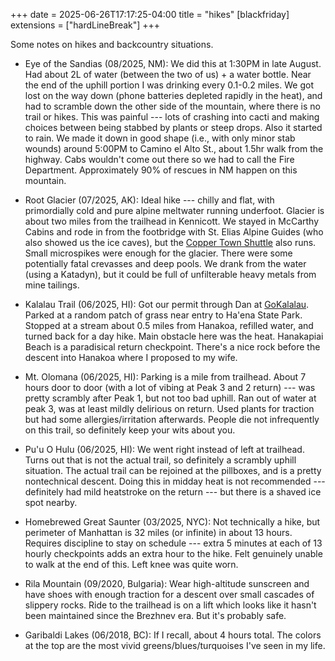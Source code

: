 +++
date = 2025-06-26T17:17:25-04:00
title = "hikes"
[blackfriday]
  extensions = ["hardLineBreak"]
+++

Some notes on hikes and backcountry situations. 

* Eye of the Sandias (08/2025, NM): We did this at 1:30PM in late August. Had about 2L of water (between the two of us) + a water bottle. Near the end of the uphill portion I was drinking every 0.1-0.2 miles. We got lost on the way down (phone batteries depleted rapidly in the heat), and had to scramble down the other side of the mountain, where there is no trail or hikes. This was painful --- lots of crashing into cacti and making choices between being stabbed by plants or steep drops. Also it started to rain. We made it down in good shape (i.e., with only minor stab wounds) around 5:00PM to Camino el Alto St., about 1.5hr walk from the highway. Cabs wouldn't come out there so we had to call the Fire Department. Approximately 90% of rescues in NM happen on this mountain.

* Root Glacier (07/2025, AK): Ideal hike --- chilly and flat, with primordially cold and pure alpine meltwater running underfoot. Glacier is about two miles from the trailhead in Kennicott. We stayed in McCarthy Cabins and rode in from the footbridge with St. Elias Alpine Guides (who also showed us the ice caves), but the [Copper Town Shuttle](https://www.mccarthylodge.com/coppertown-shuttle/) also runs. Small microspikes were enough for the glacier. There were some potentially fatal crevasses and deep pools. We drank from the water (using a Katadyn), but it could be full of unfilterable heavy metals from mine tailings.

* Kalalau Trail (06/2025, HI): Got our permit through Dan at [GoKalalau](https://gokalalau.com). Parked at a random patch of grass near entry to Ha'ena State Park. Stopped at a stream about 0.5 miles from Hanakoa, refilled water, and turned back for a day hike. Main obstacle here was the heat. Hanakapiai Beach is a paradisical return checkpoint. There's a nice rock before the descent into Hanakoa where I proposed to my wife. 

* Mt. Olomana (06/2025, HI): Parking is a mile from trailhead. About 7 hours door to door (with a lot of vibing at Peak 3 and 2 return) --- was pretty scrambly after Peak 1, but not too bad uphill. Ran out of water at peak 3, was at least mildly delirious on return. Used plants for traction but had some allergies/irritation afterwards. People die not infrequently on this trail, so definitely keep your wits about you. 

* Pu'u O Hulu (06/2025, HI): We went right instead of left at trailhead. Turns out that is not the actual trail, so definitely a scrambly uphill situation. The actual trail can be rejoined at the pillboxes, and is a pretty nontechnical descent. Doing this in midday heat is not recommended --- definitely had mild heatstroke on the return --- but there is a shaved ice spot nearby. 

* Homebrewed Great Saunter (03/2025, NYC): Not technically a hike, but perimeter of Manhattan is 32 miles (or infinite) in about 13 hours. Requires discipline to stay on schedule --- extra 5 minutes at each of 13 hourly checkpoints adds an extra hour to the hike. Felt genuinely unable to walk at the end of this. Left knee was quite worn.

* Rila Mountain (09/2020, Bulgaria): Wear high-altitude sunscreen and have shoes with enough traction for a descent over small cascades of slippery rocks. Ride to the trailhead is on a lift which looks like it hasn't been maintained since the Brezhnev era. But it's probably safe. 

* Garibaldi Lakes (06/2018, BC): If I recall, about 4 hours total. The colors at the top are the most vivid greens/blues/turquoises I've seen in my life. 